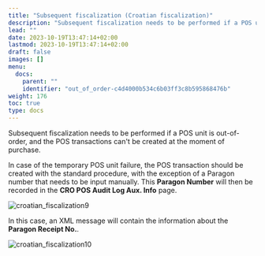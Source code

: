 ```yaml
---
title: "Subsequent fiscalization (Croatian fiscalization)"
description: "Subsequent fiscalization needs to be performed if a POS unit is out-of-order, and the POS transactions can't be created at the moment of purchase."
lead: ""
date: 2023-10-19T13:47:14+02:00
lastmod: 2023-10-19T13:47:14+02:00
draft: false
images: []
menu:
  docs:
    parent: ""
    identifier: "out_of_order-c4d4000b534c6b03ff3c8b595868476b"
weight: 176
toc: true
type: docs
---
```


Subsequent fiscalization needs to be performed if a POS unit is out-of-order, and the POS transactions can't be created at the moment of purchase. 

In case of the temporary POS unit failure, the POS transaction should be created with the standard procedure, with the exception of a Paragon number that needs to be input manually. This **Paragon Number** will then be recorded in the **CRO POS Audit Log Aux. Info** page.

  ![croatian_fiscalization9](croatian_fiscalization9.PNG)

In this case, an XML message will contain the information about the **Paragon Receipt No.**.

  ![croatian_fiscalization10](croatian_fiscalization10.PNG)